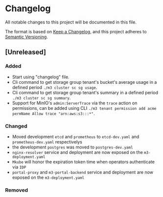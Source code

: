 # Changelog

All notable changes to this project will be documented in this file.

The format is based on [Keep a Changelog](https://keepachangelog.com/en/1.0.0/),
and this project adheres to [Semantic Versioning](https://semver.org/spec/v2.0.0.html).

## [Unreleased]

### Added

- Start using "changelog" file.
- Cli command to get storage group tenant's bucket's average usage in a defined period `./m3 cluster sc sg usage`.
- Cli command to get storage group tenant's summary in a defined period `./m3 cluster sc sg summary`.
- Support for MinIO's `admin:ServerTrace` via the `trace` action on permissions, can be added using CLI `./m3 tenant permission add acme permName Allow trace "arn:aws:s3:::*"`.

### Changed

- Moved development `etcd` and `prometheus`  to `etcd-dev.yaml` and `prometheus-dev.yaml` respectivelys
- the development `postgres` was moved to  `postgres-dev.yaml`
- `nginx-resolver` service and deployment are now exposed on the `m3-deployment.yaml`
- `Mkube` will honor the expiration token time when operators authenticate via `IDP`
- `portal-proxy` and `m3-portal-backend` service and deployment are now exposed on the `m3-deployment.yaml` 

### Removed

